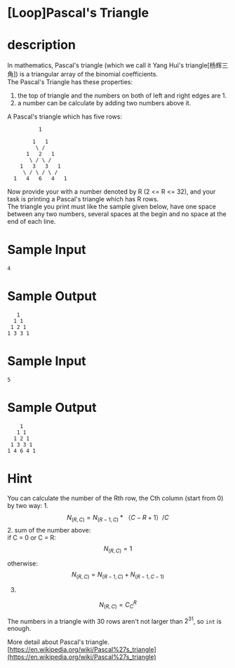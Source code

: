 # [Loop]Pascal's Triangle

# description

In mathematics, Pascal's triangle \(which we call it Yang Hui's triangle\[杨辉三角\]\) is a triangular array of the binomial coefficients.  
The Pascal's Triangle has these properties:
1. the top of triangle and the numbers on both of left and right edges are 1.
2. a number can be calculate by adding two numbers above it.

A Pascal's triangle which has five rows:

```
          1
          
        1   1
         \ /
      1   2   1
       \ / \ /
    1   3   3   1
     \ / \ / \ /
  1   4   6   4   1

```

Now provide your with a number denoted by R (2 <= R <= 32), and your task is printing a Pascal's triangle which has R rows.  
The triangle you print must like the sample given below, have one space between any two numbers, several spaces at the begin and no space at the end of each line.

# Sample Input

```
4
```
# Sample Output

```
   1
  1 1
 1 2 1
1 3 3 1

```
# Sample Input

```
5
```

# Sample Output

```
    1
   1 1
  1 2 1
 1 3 3 1
1 4 6 4 1

```

# Hint

You can calculate the number of the Rth row, the Cth column (start from 0) by two way:
1.
$$
N_{(R, C)} = N_{(R - 1, C)} * （C - R + 1）/ C
$$
2. sum of the number above:  
  if C = 0 or C = R:
$$
N_{(R, C)} = 1
$$

  otherwise:
$$
N_{(R, C)} = N_{(R - 1, C)} + N_{(R - 1, C - 1)}
$$

3. 
$$
N_{(R, C)} = C^{ R}_C
$$

The numbers in a triangle with 30 rows aren't not larger than $2^{31}$, so `int` is enough.

More detail about Pascal's triangle. [https://en.wikipedia.org/wiki/Pascal%27s_triangle](https://en.wikipedia.org/wiki/Pascal%27s_triangle) 